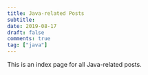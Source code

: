 ```yaml
---
title: Java-related Posts
subtitle: 
date: 2019-08-17
draft: false
comments: true
tag: ["java"]
---
```


This is an index page for all Java-related posts.